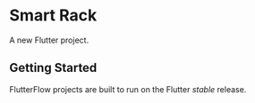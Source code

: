 # Smart Rack

A new Flutter project.

## Getting Started

FlutterFlow projects are built to run on the Flutter _stable_ release.
